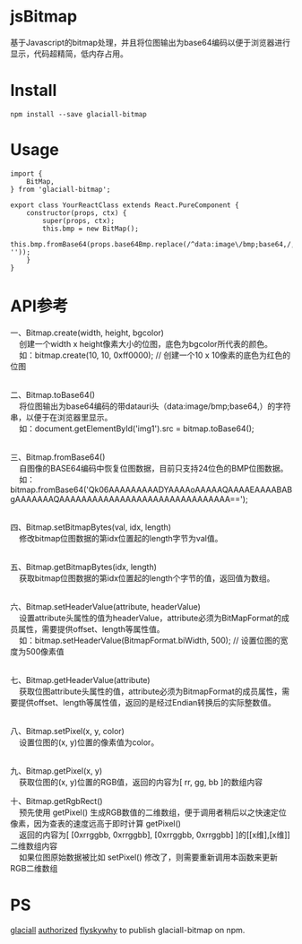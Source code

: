 jsBitmap
========

基于Javascript的bitmap处理，并且将位图输出为base64编码以便于浏览器进行显示，代码超精简，低内存占用。

Install
========
```shell
npm install --save glaciall-bitmap
```

Usage
========
```
import {
    BitMap,
} from 'glaciall-bitmap';

export class YourReactClass extends React.PureComponent {
    constructor(props, ctx) {
        super(props, ctx);
        this.bmp = new BitMap();
        this.bmp.fromBase64(props.base64Bmp.replace(/^data:image\/bmp;base64,/, ''));
    }
}
```

API参考
========
一、Bitmap.create(width, height, bgcolor)<br/>
&nbsp;&nbsp;&nbsp;&nbsp;创建一个width x height像素大小的位图，底色为bgcolor所代表的颜色。<br/>
&nbsp;&nbsp;&nbsp;&nbsp;如：bitmap.create(10, 10, 0xff0000);   // 创建一个10 x 10像素的底色为红色的位图<br/><br/>

二、Bitmap.toBase64()<br/>
&nbsp;&nbsp;&nbsp;&nbsp;将位图输出为base64编码的带datauri头（data:image/bmp;base64,）的字符串，以便于在浏览器里显示。<br/>
&nbsp;&nbsp;&nbsp;&nbsp;如：document.getElementById('img1').src = bitmap.toBase64();<br/><br/>

三、Bitmap.fromBase64()<br/>
&nbsp;&nbsp;&nbsp;&nbsp;自图像的BASE64编码中恢复位图数据，目前只支持24位色的BMP位图数据。<br/>
&nbsp;&nbsp;&nbsp;&nbsp;如：bitmap.fromBase64('Qk06AAAAAAAAADYAAAAoAAAAAQAAAAEAAAABABgAAAAAAAQAAAAAAAAAAAAAAAAAAAAAAAAAAAAAAA==');<br/><br/>

四、Bitmap.setBitmapBytes(val, idx, length)<br/>
&nbsp;&nbsp;&nbsp;&nbsp;修改bitmap位图数据的第idx位置起的length字节为val值。<br/><br/>

五、Bitmap.getBitmapBytes(idx, length)<br/>
&nbsp;&nbsp;&nbsp;&nbsp;获取bitmap位图数据的第idx位置起的length个字节的值，返回值为数组。<br/><br/>

六、Bitmap.setHeaderValue(attribute, headerValue)<br/>
&nbsp;&nbsp;&nbsp;&nbsp;设置attribute头属性的值为headerValue，attribute必须为BitMapFormat的成员属性，需要提供offset、length等属性值。<br/>
&nbsp;&nbsp;&nbsp;&nbsp;如：bitmap.setHeaderValue(BitmapFormat.biWidth, 500);    // 设置位图的宽度为500像素值<br/><br/>

七、Bitmap.getHeaderValue(attribute)<br/>
&nbsp;&nbsp;&nbsp;&nbsp;获取位图attribute头属性的值，attribute必须为BitmapFormat的成员属性，需要提供offset、length等属性值，返回的是经过Endian转换后的实际整数值。<br/><br/>

八、Bitmap.setPixel(x, y, color)<br/>
&nbsp;&nbsp;&nbsp;&nbsp;设置位图的(x, y)位置的像素值为color。<br/><br/>

九、Bitmap.getPixel(x, y)<br/>
&nbsp;&nbsp;&nbsp;&nbsp;获取位图的(x, y)位置的RGB值，返回的内容为[ rr, gg, bb ]的数组内容<br/>

十、Bitmap.getRgbRect()<br/>
&nbsp;&nbsp;&nbsp;&nbsp;预先使用 getPixel() 生成RGB数值的二维数组，便于调用者稍后以之快速定位像素，因为查表的速度远高于即时计算 getPixel()<br/>
&nbsp;&nbsp;&nbsp;&nbsp;返回的内容为[ [0xrrggbb, 0xrrggbb], [0xrrggbb, 0xrrggbb] ]的[[x维],[x维]]二维数组内容<br/>
&nbsp;&nbsp;&nbsp;&nbsp;如果位图原始数据被比如 setPixel() 修改了，则需要重新调用本函数来更新RGB二维数组<br/>


PS
========
[glaciall](https://github.com/glaciall) [authorized](https://github.com/glaciall/jsBitmap/pull/2#issuecomment-566343119) [flyskywhy](https://github.com/flyskywhy) to publish glaciall-bitmap on npm.
